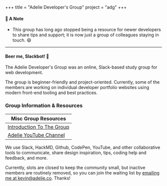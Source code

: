 +++
title = "Adelie Developer's Group"
project = "adg"
+++

#### :rotating_light: A Note
- This group has long ago stopped being a resource for newer developers to share tips and support; it is now just a group of colleagues staying in touch. :smile:

<hr />

#### Beer me, Slackbot! :beer:

The Adelie Developer's Group was an online, Slack-based study group for web development.

The group is beginner-friendly and project-oriented. Currently, some of the members are working on individual developer portfolio websites using modern front-end tooling and best practices. 

### Group Information & Resources

|Misc Group Resources |
|----------------|
|[Introduction To The Group](http://notes.adelie.co/s/SJC0xUidl)|
|[Adelie YouTube Channel](https://www.youtube.com/channel/UCGamDqsdxvhd5WoLStmXMYQ)|

We use Slack, HackMD, Github, CodePen, YouTube, and other collaborative tools to communicate, share design inspiration, tips, coding help and feedback, and more.

Currently, slots are closed to keep the community small, but inactive members are routinely removed, so you can join the waiting list by [emailing me at kevin@adelie.co](mailto:kevin@adelie.co). Thanks!